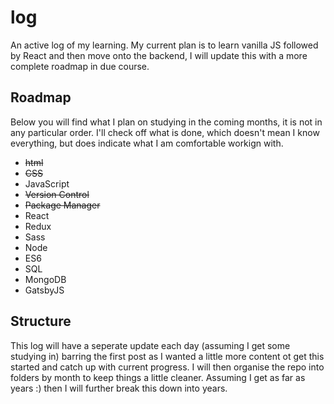# log
An active log of my learning. My current plan is to learn vanilla JS followed by React and then move onto the backend, I will update this with a more complete roadmap in due course.

## Roadmap

Below you will find what I plan on studying in the coming months, it is not in any particular order. I'll check off what is done, which doesn't mean I know everything, but does indicate what I am comfortable workign with.

- ~~html~~
- ~~CSS~~
- JavaScript
- ~~Version Control~~
- ~~Package Manager~~
- React
- Redux
- Sass
- Node
- ES6
- SQL
- MongoDB
- GatsbyJS


## Structure

This log will have a seperate update each day (assuming I get some studying in) barring the first post as I wanted a little more content ot get this started and catch up with current progress. I will then organise the repo into folders by month to keep things a little cleaner. Assuming I get as far as years :) then I will further break this down into years.

